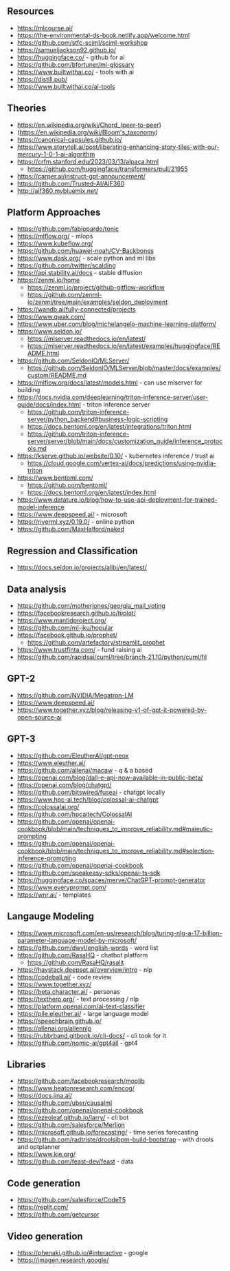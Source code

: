## Resources

- https://mlcourse.ai/
- https://the-environmental-ds-book.netlify.app/welcome.html
- https://github.com/stfc-sciml/sciml-workshop
- https://samueljackson92.github.io/
- https://huggingface.co/ - github for ai
- https://github.com/bfortuner/ml-glossary
- https://www.builtwithai.co/ - tools with ai
- https://distill.pub/
- https://www.builtwithai.co/ai-tools

## Theories

- https://en.wikipedia.org/wiki/Chord_(peer-to-peer)
- (https://en.wikipedia.org/wiki/Bloom's_taxonomy)
- https://canonical-capsules.github.io/
- https://www.storytell.ai/post/liberating-enhancing-story-tiles-with-our-mercury-1-0-1-ai-algorithm
- https://crfm.stanford.edu/2023/03/13/alpaca.html
  - https://github.com/huggingface/transformers/pull/21955
- https://carper.ai/instruct-gpt-announcement/
- https://github.com/Trusted-AI/AIF360
- http://aif360.mybluemix.net/

## Platform Approaches

- https://github.com/fabiopardo/tonic
- https://mlflow.org/ - mlops
- https://www.kubeflow.org/
- https://github.com/huawei-noah/CV-Backbones
- https://www.dask.org/ - scale python and ml libs
- https://github.com/twitter/scalding
- https://api.stability.ai/docs - stable diffusion
- https://zenml.io/home
  - https://zenml.io/project/github-gitflow-workflow
  - https://github.com/zenml-io/zenml/tree/main/examples/seldon_deployment
- https://wandb.ai/fully-connected/projects
- https://www.qwak.com/
- https://www.uber.com/blog/michelangelo-machine-learning-platform/
- https://www.seldon.io/
  - https://mlserver.readthedocs.io/en/latest/
  - https://mlserver.readthedocs.io/en/latest/examples/huggingface/README.html
- https://github.com/SeldonIO/MLServer/
  - https://github.com/SeldonIO/MLServer/blob/master/docs/examples/custom/README.md
- https://mlflow.org/docs/latest/models.html - can use mlserver for building
- https://docs.nvidia.com/deeplearning/triton-inference-server/user-guide/docs/index.html - triton inference server
  - https://github.com/triton-inference-server/python_backend#business-logic-scripting
  - https://docs.bentoml.org/en/latest/integrations/triton.html
  - https://github.com/triton-inference-server/server/blob/main/docs/customization_guide/inference_protocols.md
- https://kserve.github.io/website/0.10/ - kubernetes inference / trust ai
  - https://cloud.google.com/vertex-ai/docs/predictions/using-nvidia-triton
- https://www.bentoml.com/
  - https://github.com/bentoml/
  - https://docs.bentoml.org/en/latest/index.html
- https://www.datature.io/blog/how-to-use-api-deployment-for-trained-model-inference
- https://www.deepspeed.ai/ - microsoft
- https://riverml.xyz/0.19.0/ - online python
- https://github.com/MaxHalford/naked

## Regression and Classification

- https://docs.seldon.io/projects/alibi/en/latest/

## Data analysis

- https://github.com/motherjones/georgia_mail_voting
- https://facebookresearch.github.io/hiplot/
- https://www.mantidproject.org/
- https://github.com/ml-jku/hopular
- https://facebook.github.io/prophet/
  - https://github.com/artefactory/streamlit_prophet
- https://www.trustfinta.com/ - fund raising ai
- https://github.com/rapidsai/cuml/tree/branch-21.10/python/cuml/fil

## GPT-2

- https://github.com/NVIDIA/Megatron-LM
- https://www.deepspeed.ai/
- https://www.together.xyz/blog/releasing-v1-of-gpt-jt-powered-by-open-source-ai

## GPT-3

- https://github.com/EleutherAI/gpt-neox
- https://www.eleuther.ai/
- https://github.com/allenai/macaw - q & a based
- https://openai.com/blog/dall-e-api-now-available-in-public-beta/
- https://openai.com/blog/chatgpt/
- https://github.com/bitswired/fuseai - chatgpt locally
- https://www.hpc-ai.tech/blog/colossal-ai-chatgpt
- https://colossalai.org/
- https://github.com/hpcaitech/ColossalAI
- https://github.com/openai/openai-cookbook/blob/main/techniques_to_improve_reliability.md#maieutic-prompting
- https://github.com/openai/openai-cookbook/blob/main/techniques_to_improve_reliability.md#selection-inference-prompting
- https://github.com/openai/openai-cookbook
- https://github.com/speakeasy-sdks/openai-ts-sdk
- https://huggingface.co/spaces/merve/ChatGPT-prompt-generator
- https://www.everyprompt.com/
- https://wnr.ai/ - templates

## Langauge Modeling

- https://www.microsoft.com/en-us/research/blog/turing-nlg-a-17-billion-parameter-language-model-by-microsoft/
- https://github.com/dwyl/english-words - word list
- https://github.com/RasaHQ - chatbot platform
  - https://github.com/RasaHQ/rasalit
- https://haystack.deepset.ai/overview/intro - nlp
- https://codeball.ai/ - code review
- https://www.together.xyz/
- https://beta.character.ai/ - personas
- https://texthero.org/ - text processing / nlp
- https://platform.openai.com/ai-text-classifier
- https://pile.eleuther.ai/ - large language model
- https://speechbrain.github.io/
- https://allenai.org/allennlp
- https://rubbrband.gitbook.io/cli-docs/ - cli took for it  
- https://github.com/nomic-ai/gpt4all - gpt4

## Libraries

- https://github.com/facebookresearch/moolib
- https://www.heatonresearch.com/encog/
- https://docs.jina.ai/
- https://github.com/uber/causalml
- https://github.com/openai/openai-cookbook
- https://ezeoleaf.github.io/larry/ - cli bot
- https://github.com/salesforce/Merlion
- https://microsoft.github.io/forecasting/ - time series forecasting
- https://github.com/radtriste/droolsjbpm-build-bootstrap - with drools and optplanner
- https://www.kie.org/
- https://github.com/feast-dev/feast - data 

## Code generation

- https://github.com/salesforce/CodeT5
- https://replit.com/
- https://github.com/getcursor

## Video generation
- https://phenaki.github.io/#interactive - google 
- https://imagen.research.google/
